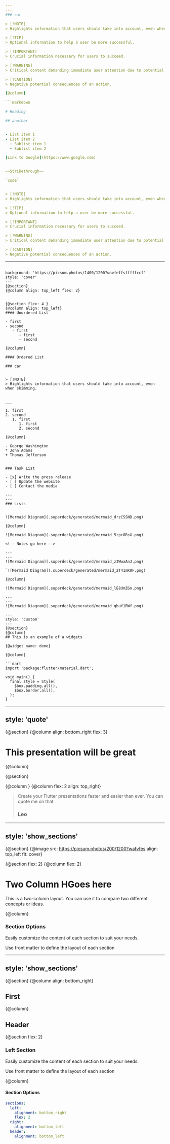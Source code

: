 ```yaml
---
---
### car

> [!NOTE]  
> Highlights information that users should take into account, even when skimming.

> [!TIP]
> Optional information to help a user be more successful.

> [!IMPORTANT]  
> Crucial information necessary for users to succeed.

> [!WARNING]  
> Critical content demanding immediate user attention due to potential risks.

> [!CAUTION]
> Negative potential consequences of an action.

{@column}

```markdown

# Heading

## another


- List item 1
- List item 2
  - Sublist item 1
  - Sublist item 2

[Link to Google](https://www.google.com)


~~Strikethrough~~

`code`


> [!NOTE]  
> Highlights information that users should take into account, even when skimming.

> [!TIP]
> Optional information to help a user be more successful.

> [!IMPORTANT]  
> Crucial information necessary for users to succeed.

> [!WARNING]  
> Critical content demanding immediate user attention due to potential risks.

> [!CAUTION]
> Negative potential consequences of an action.

```

---
```

background: 'https://picsum.photos/1400/1200?wavfeffsfffffccf'
style: 'cover'
---
{@section}
{@column align: top_left flex: 2}


{@section flex: 4 }
{@column align: top_left}
#### Unordered List

- first
- second
   - first
      - first
      - second

{@column}

#### Ordered List

### car


> [!NOTE]  
> Highlights information that users should take into account, even when skimming.


___

1. first
2. second
   1. first
      1. first
      2. second

{@column}

- George Washington
* John Adams
+ Thomas Jefferson


### Task List

- [x] Write the press release
- [ ] Update the website
- [ ] Contact the media

---
---
### Lists


![Mermaid Diagram](.superdeck/generated/mermaid_drzCSSND.png)

{@column}

![Mermaid Diagram](.superdeck/generated/mermaid_5rpc8RsX.png)

<!-- Notes go here -->

---
---
![Mermaid Diagram](.superdeck/generated/mermaid_z3WwaAnJ.png)

`![Mermaid Diagram](.superdeck/generated/mermaid_2T41mK0F.png)

{@column}

![Mermaid Diagram](.superdeck/generated/mermaid_lE8UmZGn.png)

---
---
![Mermaid Diagram](.superdeck/generated/mermaid_qbuY1RWf.png)

---
style: 'custom'
---
{@section}
{@column}
## This is an example of a widgets

{@widget name: demo}

{@column}

```dart
import 'package:flutter/material.dart';

void main() {
  final style = Style(
    $box.padding.all(),
    $box.border.all(),
  );
}

```

---
style: 'quote'
---
{@section}
{@column align: bottom_right flex: 3}
# This presentation will be great

{@column}

{@section}


{@column }
{@column flex: 2 align: top_right}
> Create your Flutter presentations faster and easier than ever.
> You can quote me on that
> ### Leo

---
style: 'show_sections'
---
{@section}
{@image src: https://picsum.photos/200/1200?wafvfes align: top_left fit: cover}

{@section flex: 2}
{@column flex: 2}
# Two Column HGoes here

This is a two-column layout. You can use it to compare two different concepts or ideas.


{@column}

### Section Options

Easily customize the content of each section to suit your needs.

Use front matter to define the layout of each section

---
style: 'show_sections'
---
{@section}
{@column align: bottom_right}

## First

{@column}  


## Header

{@section flex: 2}

### Left Section
Easily customize the content of each section to suit your needs.

Use front matter to define the layout of each section

{@column}

#### Section Options

```yaml
sections:
  left:
    alignment: bottom_right
    flex: 2
  right:
    alignment: bottom_left
  header:
    alignment: bottom_left
```

